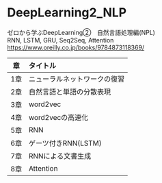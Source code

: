 # DeepLearning2_NLP
ゼロから学ぶDeepLearning②　自然言語処理編(NPL)  
RNN, LSTM, GRU, Seq2Seq, Attention  
https://www.oreilly.co.jp/books/9784873118369/  

| 章 | タイトル |
| :---: | :--- |
| 1章 | ニューラルネットワークの復習 |
| 2章 | 自然言語と単語の分散表現 |
| 3章 | word2vec |
| 4章 | word2vecの高速化 |
| 5章 | RNN |
| 6章 | ゲーツ付きRNN(LSTM) |
| 7章 | RNNによる文書生成 |
| 8章 | Attention |

